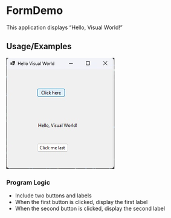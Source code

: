 # FormDemo

This application displays “Hello, Visual World!”

## Usage/Examples

![App Screenshot](https://raw.githubusercontent.com/josephestes/FormDemo/master/files/FormDemo.jpg)

### Program Logic

- Include two buttons and labels
- When the first button is clicked, display the first label
- When the second button is clicked, display the second label
